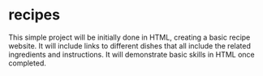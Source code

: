 # recipes
This simple project will be initially done in HTML, creating a basic recipe website. It will include links to different dishes that all include the related ingredients and instructions. 
It will demonstrate basic skills in HTML once completed.

